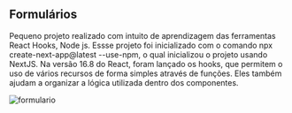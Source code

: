 ## Formulários

Pequeno projeto realizado com intuito de aprendizagem das ferramentas React Hooks, Node js.
Essse projeto foi inicializado com o comando npx create-next-app@latest --use-npm, o qual inicializou o projeto usando NextJS.
Na versão 16.8 do React, foram lançado os hooks, que permitem o uso de vários recursos de forma simples através de funções.
Eles também ajudam a organizar a lógica utilizada dentro dos componentes.





![formulario](https://user-images.githubusercontent.com/107070197/228654514-1f358165-4fc0-4d19-9b9c-18e063794116.png)

